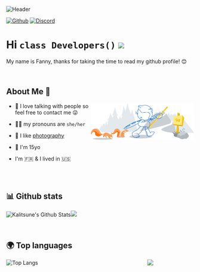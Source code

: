 ![Header](./ressources/HEADER-run.gif "Header")

[![Github](https://img.shields.io/github/followers/Kalitsune?label=Follow&logo=github&color=7289da&style=for-the-badge)](https://github.com/Kalitsune) 
[![Discord](https://dcbadge.vercel.app/api/shield/352123793096835082?theme=default-inverted)](https://discord.com/)

# Hi `class Developers()` <img src = "https://raw.githubusercontent.com/MartinHeinz/MartinHeinz/master/wave.gif" width = 30px>
My name is Fanny, thanks for taking the time to read my github profile! 😊

<br>

## About Me 👒

<img width="55%" align="right" alt="Github" src="./ressources/github-explore.svg" />
  
- 💬 I love talking with people so feel free to contact me 😜

- 🙋‍♀️ my pronouns are `she/her`

- 📸 I like [photography](https://instagram.com/kalitsune)
  
- 👧 I'm 15yo
  
-  I'm 🇫🇷 & I lived in 🇺🇸

<br>
<br>

## 📊 Github stats

<img src="https://github-readme-stats.vercel.app/api?username=Kalitsune&show_icons=true&theme=github_dark" width="50%" alt="Kalitsune's Github Stats" /><img src = "https://github-readme-streak-stats.herokuapp.com?user=kalitsune&date_format=M%20j%5B%2C%20Y%5D&background=0D1117&ring=4B8DDA&fire=1E6EEA&sideNums=FFFFFF&currStreakNum=FFFFFF&dates=0D1117&sideLabels=FFFFFF&currStreakLabel=FFFFFF&stroke=0D1117" width="50%"/>

<br>

## 🌍️ Top languages 
<img src="https://github-readme-stats.vercel.app/api/top-langs/?username=Kalitsune&theme=github_dark&layout=compact" width="50%" alt="Top Langs"><img align= "right" src="https://media.giphy.com/media/ieyl9zmCjO4b4t6qoY/giphy.gif" width="25%">